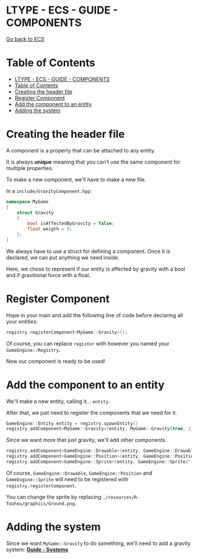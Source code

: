# LTYPE - ECS - GUIDE - COMPONENTS

[Go back to ECS](../ECS.md)

# Table of Contents
- [LTYPE - ECS - GUIDE - COMPONENTS](#ltype---ecs---guide---components)
- [Table of Contents](#table-of-contents)
- [Creating the header file](#creating-the-header-file)
- [Register Component](#register-component)
- [Add the component to an entity](#add-the-component-to-an-entity)
- [Adding the system](#adding-the-system)

# Creating the header file

A component is a property that can be attached to any entity.

It is always **unique** meaning that you can't use the same component for multiple properties.

To make a new component, we'll have to make a new file.

In a `include/GravityComponent.hpp`:
```hpp
namespace MyGame
{
    struct Gravity
    {
        bool isAffectedByGravity = false;
        float weigth = 0;
    };
}
```

We always have to use a struct for defining a component. Once it is declared, we can put anything we need inside.

Here, we chose to represent if our entity is affected by gravity with a bool and if gravitional force with a float.

# Register Component

Hope in your main and add the following line of code before declaring all your entities:

```cpp
registry.registerComponent<MyGame::Gravity>();
```

Of course, you can replace `register` with however you named your `GameEngine::Registry`.

Now our component is ready to be used!

# Add the component to an entity

We'll make a new entity, calling it... `entity`.

After that, we just need to register the components that we need for it.

```cpp
GameEngine::Entity entity = registry.spawnEntity()
registry.addComponent<MyGame::Gravity>(entity, MyGame::Gravity{true, 2});
```

Since we want more that just gravity, we'll add other components.

```cpp
registry.addComponent<GameEngine::Drawable>(entity, GameEngine::Drawable{true});
registry.addComponent<GameEngine::Position>(entity, GameEngine::Position{100.0f, 100.0f});
registry.addComponent<GameEngine::Sprite>(entity, GameEngine::Sprite{"./resources/R-Touhou/graphics/Ground.png", sf::Sprite(), sf::Texture()});
```

Of course, `GameEngine::Drawable`, `GameEngine::Position` and `GameEngine::Sprite` will need to be registered with `registry.registerComponent`.

You can change the sprite by replacing `./resources/R-Touhou/graphics/Ground.png`.

# Adding the system

Since we want `MyGame::Gravity` to do something, we'll need to add a gravity system: [**Guide - Systems**](ecs/guides/SYSTEMS.md)